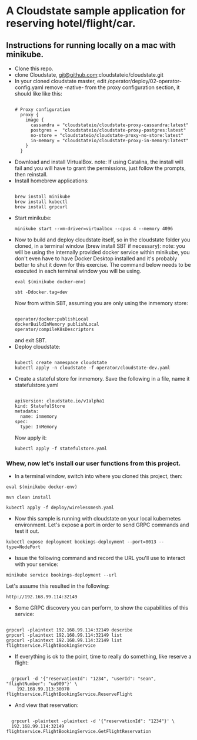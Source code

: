 # A Cloudstate sample application for reserving hotel/flight/car.

## Instructions for running locally on a mac with minikube.

* Clone this repo.
* clone Cloudstate, git@github.com:cloudstateio/cloudstate.git
* In your cloned cloudstate master, edit /operator/deploy/02-operator-config.yaml
  remove -native- from the proxy configuration section, it should like like this:
  <pre><code>
  # Proxy configuration
    proxy {
      image {
        cassandra = "cloudstateio/cloudstate-proxy-cassandra:latest"
        postgres =  "cloudstateio/cloudstate-proxy-postgres:latest"
        no-store = "cloudstateio/cloudstate-proxy-no-store:latest"
        in-memory = "cloudstateio/cloudstate-proxy-in-memory:latest"
      }
    }
  </code></pre>
* Download and install VirtualBox.
  note: If using Catalina, the install will fail and you will have to grant the permissions, just follow the prompts, then reinstall.
* Install homebrew applications:
  <pre><code>
  brew install minikube
  brew install kubectl
  brew install grpcurl
  </code></pre>
* Start minikube:
  <pre><code>minikube start --vm-driver=virtualbox --cpus 4 --memory 4096</code></pre>
* Now to build and deploy cloudstate itself, so in the cloudstate folder you cloned, in a terminal window (brew install SBT if necessary):
  note: you will be using the internally provided docker service within minikube, you don't even have to have Docker Desktop installed and 
  it's probably better to shut it down for this exercise. The command below needs to be executed in each terminal window you will be using.
  <pre><code>eval $(minikube docker-env)</code></pre>
  <pre><code>sbt -Ddocker.tag=dev</code></pre>
  Now from within SBT, assuming you are only using the inmemory store:
  <pre><code>
  operator/docker:publishLocal
  dockerBuildInMemory publishLocal
  operator/compileK8sDescriptors
  </code></pre>
  and exit SBT.
* Deploy cloudstate:
  <pre><code>
  kubectl create namespace cloudstate
  kubectl apply -n cloudstate -f operator/cloudstate-dev.yaml
  </code></pre>
* Create a stateful store for inmemory. Save the following in a file, name it statefulstore.yaml
  <pre><code>
  apiVersion: cloudstate.io/v1alpha1
  kind: StatefulStore
  metadata:
    name: inmemory
  spec:
    type: InMemory
  </code></pre>
  Now apply it:
  <pre><code>kubectl apply -f statefulstore.yaml</code></pre>
### Whew, now let's install our user functions from this project.
* In a terminal window, switch into where you cloned this project, then:
<pre><code>eval $(minikube docker-env)</code></pre>
<pre><code>mvn clean install</code></pre>
<pre><code>kubectl apply -f deploy/wirelessmesh.yaml</code></pre>
* Now this sample is running with cloudstate on your local kubernetes environment. Let's expose a port in order to send GRPC commands and test it out.
<pre><code>kubectl expose deployment bookings-deployment --port=8013 --type=NodePort</code></pre>
* Issue the following command and record the URL you'll use to interact with your service:
<pre><code>minikube service bookings-deployment --url</code></pre>
Let's assume this resulted in the following:
<pre><code>http://192.168.99.114:32149</code></pre>
* Some GRPC discovery you can perform, to show the capabilities of this service:
<pre><code>
grpcurl -plaintext 192.168.99.114:32149 describe
grpcurl -plaintext 192.168.99.114:32149 list
grpcurl -plaintext 192.168.99.114:32149 list flightservice.FlightBookingService
</code></pre>
* If everything is ok to the point, time to really do something, like reserve a flight:
<pre><code>
  grpcurl -d '{"reservationId": "1234", "userId": "sean", "flightNumber": "ua909"}' \
    192.168.99.113:30070 flightservice.FlightBookingService.ReserveFlight
</code></pre>
* And view that reservation:
<pre><code>
  grpcurl -plaintext -plaintext -d '{"reservationId": "1234"}' \
  192.168.99.114:32149 flightservice.FlightBookingService.GetFlightReservation